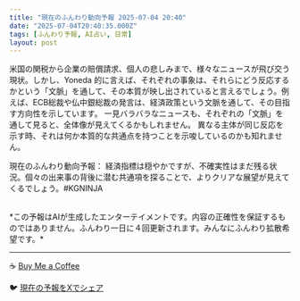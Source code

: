 ```yaml
---
title: "現在のふんわり動向予報 2025-07-04 20:40"
date: "2025-07-04T20:40:35.000Z"
tags: [ふんわり予報, AI占い, 日常]
layout: post
---
```


米国の関税から企業の賠償請求、個人の悲しみまで、様々なニュースが飛び交う現状。しかし、Yoneda 的に言えば、それぞれの事象は、それらにどう反応するかという「文脈」を通して、その本質が映し出されていると言えるでしょう。例えば、ECB総裁や仏中銀総裁の発言は、経済政策という文脈を通して、その目指す方向性を示しています。  一見バラバラなニュースも、それぞれの「文脈」を通して見ると、全体像が見えてくるかもしれません。  異なる主体が同じ反応を示す時、それは何か本質的な共通点を持つことを示唆しているのかも知れません。


現在のふんわり動向予報：
経済指標は穏やかですが、不確実性はまだ残る状況。個々の出来事の背後に潜む共通項を探ることで、よりクリアな展望が見えてくるでしょう。#KGNINJA

<br>
*この予報はAIが生成したエンターテイメントです。内容の正確性を保証するものではありません。ふんわり一日に４回更新されます。みんなにふんわり拡散希望です。*

---
☕️ [Buy Me a Coffee](https://www.buymeacoffee.com/kgninja)

🐦 [現在の予報をXでシェア](https://twitter.com/intent/tweet?text=%E7%8F%BE%E5%9C%A8%E3%81%AE%E3%81%B5%E3%82%93%E3%82%8F%E3%82%8A%E4%BA%88%E5%A0%B1%3A%20%E3%80%8C%E7%B1%B3%E5%9B%BD%E3%81%AE%E9%96%A2%E7%A8%8E%E3%81%8B%E3%82%89%E4%BC%81%E6%A5%AD%E3%81%AE%E8%B3%A0%E5%84%9F%E8%AB%8B%E6%B1%82%E3%80%81%E5%80%8B%E4%BA%BA%E3%81%AE%E6%82%B2%E3%81%97%E3%81%BF%E3%81%BE%E3%81%A7%E3%80%81%E6%A7%98%E3%80%85%E3%81%AA%E3%83%8B%E3%83%A5%E3%83%BC%E3%82%B9%E3%81%8C%E9%A3%9B%E3%81%B3%E4%BA%A4%E3%81%86%E7%8F%BE%E7%8A%B6%E3%80%82%E3%80%8D%23KGNINJA%20%E7%B6%9A%E3%81%8D%E3%81%AF%E3%83%96%E3%83%AD%E3%82%B0%E3%81%A7%EF%BC%81%F0%9F%91%87&url=https%3A%2F%2Fkg-ninja.github.io%2FFunwariyoso%2F)
